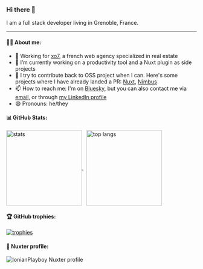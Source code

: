 ### Hi there 👋
I am a full stack developer living in Grenoble, France.

<hr />

#### 👨‍💻 About me:

- 💼 Working for [xo7](https://www.xo7.fr/), a french web agency specialized in real estate
- 🔭 I’m currently working on a productivity tool and a Nuxt plugin as side projects
- 🌱 I try to contribute back to OSS project when I can. Here's some projects where I have already landed a PR: [Nuxt](https://github.com/nuxt/nuxt), [Nimbus](https://github.com/nimbus-town/nimbus)
- 📫 How to reach me: I'm on [Bluesky](https://bsky.app/profile/natelab.bsky.social), but you can also contact me via [email](mailto:nathanael.labreuil@gmail.com), or through [my LinkedIn profile](https://www.linkedin.com/in/nathanael-labreuil/)
- 😄 Pronouns: he/they

#### 📊 GitHub Stats:

<a href="https://github.com/anuraghazra/github-readme-stats">
  <img height=200 alt="stats" align="center" src="https://github-readme-stats-theta-one-70.vercel.app/api?username=ionianplayboy&count_private=true&show_icons=true&theme=onedark&show=reviews&include_all_commits=true" />
</a>
&nbsp;
<a href="https://github.com/anuraghazra/github-readme-stats">
  <img height=200 alt="top langs" align="center" src="https://github-readme-stats-theta-one-70.vercel.app/api/top-langs/?username=ionianplayboy&count_private=true&layout=compact&theme=onedark&hide=php,c,hack" />
</a>

#### 🏆 GitHub trophies:

[![trophies](https://github-profile-trophy.vercel.app/?username=ionianplayboy&theme=onedark)](https://github.com/ryo-ma/github-profile-trophy)


#### 💚 Nuxter profile:
![IonianPlayboy Nuxter profile](https://nuxters.nuxt.com/card/IonianPlayboy/og.png)
